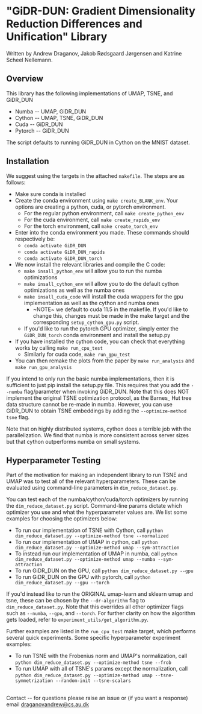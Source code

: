 # "GiDR-DUN: Gradient Dimensionality Reduction Differences and Unification" Library
Written by Andrew Draganov, Jakob Rødsgaard Jørgensen and Katrine Scheel Nellemann.

## Overview

This library has the following implementations of UMAP, TSNE, and GiDR\_DUN
 - Numba \-\- UMAP, GiDR\_DUN
 - Cython \-\- UMAP, TSNE, GiDR\_DUN
 - Cuda \-\- GiDR\_DUN
 - Pytorch \-\- GiDR\_DUN


The script defaults to running GiDR\_DUN in Cython on the MNIST dataset.

## Installation

We suggest using the targets in the attached `makefile`. The steps are as follows:
 - Make sure conda is installed
 - Create the conda environment using `make create_BLANK_env`. Your options are creating a python, cuda, or pytorch environment.
     - For the regular python environment, call `make create_python_env`
     - For the cuda environment, call `make create_rapids_env`
     - For the torch environment, call `make create_torch_env`
 - Enter into the conda environment you made. These commands should respectively be:
     - `conda activate GiDR_DUN`
     - `conda activate GiDR_DUN_rapids`
     - `conda activate GiDR_DUN_torch`
 - We now install the relevant libraries and compile the C code:
     - `make insall_python_env` will allow you to run the numba optimizations
     - `make insall_cython_env` will allow you to do the default cython optimizations as well as the numba ones
     - `make insall_cuda_code` will install the cuda wrappers for the gpu implementation as well as the cython and numba ones
         - ~NOTE~ we default to cuda 11.5 in the makefile. If you'd like to change this, changes must be made in the make target and the corresponding
`setup_cython_gpu.py` script.
     - If you'd like to run the pytorch GPU optimizer, simply enter the `GiDR_DUN_torch` conda environment and install the setup.py
 - If you have installed the cython code, you can check that everything works by calling `make run_cpu_test`
     - Similarly for cuda code, `make run_gpu_test`
 - You can then remake the plots from the paper by `make run_analysis` and `make run_gpu_analysis`

If you intend to only run the basic numba implementations, then it is sufficient to just pip install the setup.py file.
This requires that you add the `--numba` flag/parameter when invoking GiDR\_DUN. Note that this does NOT implement
the original TSNE optimization protocol, as the Barnes\_ Hut tree data structure cannot be re-made in numba.
However, you can use GiDR\_DUN to obtain TSNE embeddings by adding the `--optimize-method tsne` flag.

Note that on highly distributed systems, cython does a terrible job with the parallelization. We find that numba
is more consistent across server sizes but that cython outperforms numba on small systems.

## Hyperparameter Testing

Part of the motivation for making an independent library to run TSNE and UMAP was to test all
of the relevant hyperparameters. These can be evaluated using command-line parameters
in `dim_reduce_dataset.py`.

You can test each of the numba/cython/cuda/torch optimizers by running the `dim_reduce_dataset.py` script.
Command-line params dictate which optimizer you use and what the hyperparameter values are. We list some examples
for choosing the optimizers below:
 - To run our implementation of TSNE with Cython, call `python dim_reduce_dataset.py --optimize-method tsne --normalized`
 - To run our implementation of UMAP in cython, call `python dim_reduce_dataset.py --optimize-method umap --sym-attraction`
 - To instead run our implementation of UMAP in numba, call `python dim_reduce_dataset.py --optimize-method umap --numba --sym-attraction`
 - To run GiDR\_DUN on the GPU, call `python dim_reduce_dataset.py --gpu`
 - To run GiDR\_DUN on the GPU with pytorch, call `python dim_reduce_dataset.py --gpu --torch`

If you'd instead like to run the ORIGINAL umap-learn and sklearn umap and tsne, these can be chosen by the `--dr-algorithm`
flag to `dim_reduce_dataset.py`. Note that this overrides all other optimizer flags such as `--numba`, `--gpu`, and `--torch`.
For further clarity on how the algorithm gets loaded, refer to `experiment_utils/get_algorithm.py`.

Further examples are listed in the `run_cpu_test` make target, which performs several quick experiments.
Some specific hyperparameter experiment examples:
 - To run TSNE with the Frobenius norm and UMAP's normalization, call
   `python dim_reduce_dataset.py --optimize-method tsne --frob`
 - To run UMAP with all of TSNE's params except the normalization, call
   `python dim_reduce_dataset.py --optimize-method umap --tsne-symmetrization --random-init
    --tsne-scalars`

##
Contact -- for questions please raise an issue or (if you want a response) email draganovandrew@cs.au.dk
